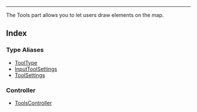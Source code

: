 ***

The Tools part allows you to let users draw elements on the map.

## Index

### Type Aliases

* [ToolType](ToolType.md)
* [InputToolSettings](InputToolSettings.md)
* [ToolSettings](ToolSettings.md)

### Controller

* [ToolsController](ToolsController.md)
